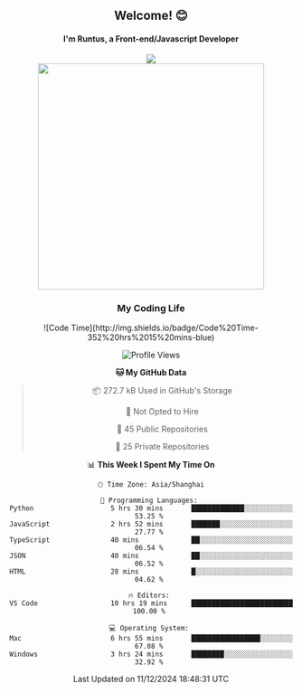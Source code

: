 

<div align="center">
    <div>    
        <h2>Welcome! 😊</h2>
        <h4> I'm Runtus, a Front-end/Javascript Developer</h4>
    </div>
    <img style="width=100%" src="https://github.com/user-attachments/assets/96bbb592-d82f-4a25-bfe7-39362c279943"> </img>
</div>


<div align="center">
<img src="https://github-readme-stats.vercel.app/api?username=Runtus&show_icons=true&theme=tokyonight" width=400 />

</div>

<div align="center">
<h3>My Coding Life</h3>
<!--START_SECTION:waka-->
![Code Time](http://img.shields.io/badge/Code%20Time-352%20hrs%2015%20mins-blue)

![Profile Views](http://img.shields.io/badge/Profile%20Views-5-blue)

**🐱 My GitHub Data** 

> 📦 272.7 kB Used in GitHub's Storage 
 > 
> 🚫 Not Opted to Hire
 > 
> 📜 45 Public Repositories 
 > 
> 🔑 25 Private Repositories 
 > 
📊 **This Week I Spent My Time On** 

```text
🕑︎ Time Zone: Asia/Shanghai

💬 Programming Languages: 
Python                   5 hrs 30 mins       █████████████░░░░░░░░░░░░   53.25 % 
JavaScript               2 hrs 52 mins       ███████░░░░░░░░░░░░░░░░░░   27.77 % 
TypeScript               40 mins             ██░░░░░░░░░░░░░░░░░░░░░░░   06.54 % 
JSON                     40 mins             ██░░░░░░░░░░░░░░░░░░░░░░░   06.52 % 
HTML                     28 mins             █░░░░░░░░░░░░░░░░░░░░░░░░   04.62 % 

🔥 Editors: 
VS Code                  10 hrs 19 mins      █████████████████████████   100.00 % 

💻 Operating System: 
Mac                      6 hrs 55 mins       █████████████████░░░░░░░░   67.08 % 
Windows                  3 hrs 24 mins       ████████░░░░░░░░░░░░░░░░░   32.92 % 
```


 Last Updated on 11/12/2024 18:48:31 UTC
<!--END_SECTION:waka-->
</div>

